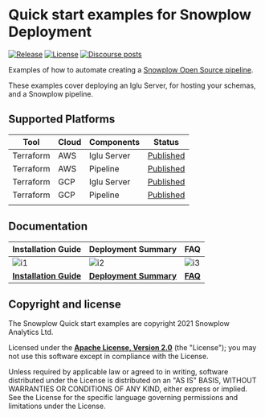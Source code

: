 # Quick start examples for Snowplow Deployment

[![Release][release-badge]][release]
[![License][license-image]][license]
[![Discourse posts][discourse-image]][discourse]

Examples of how to automate creating a [Snowplow Open Source pipeline](https://github.com/snowplow/snowplow).

These examples cover deploying an Iglu Server, for hosting your schemas, and a Snowplow pipeline.

## Supported Platforms

| Tool       | Cloud | Components  | Status                                                      |
|------------|-------|-------------|-------------------------------------------------------------|
| Terraform  | AWS   | Iglu Server | [Published](terraform/aws/iglu_server)                      |
| Terraform  | AWS   | Pipeline    | [Published](terraform/aws/pipeline)                         |
| Terraform  | GCP   | Iglu Server | [Published](terraform/gcp/iglu_server)                      |
| Terraform  | GCP   | Pipeline    | [Published](terraform/gcp/pipeline)                         |
|            |       |             |                                                             |

## Documentation

| Installation Guide                     | Deployment Summary                   | FAQ                     |
|----------------------------------------|--------------------------------------|-------------------------|
| ![i1][install-image]                   | ![i2][deploy-image]                  | ![i3][faq-image]        |
| **[Installation Guide][installguide]** | **[Deployment Summary][deploysum]**  | **[FAQ][faq]**          |

## Copyright and license

The Snowplow Quick start examples are copyright 2021 Snowplow Analytics Ltd.

Licensed under the **[Apache License, Version 2.0][license]** (the "License");
you may not use this software except in compliance with the License.

Unless required by applicable law or agreed to in writing, software
distributed under the License is distributed on an "AS IS" BASIS,
WITHOUT WARRANTIES OR CONDITIONS OF ANY KIND, either express or implied.
See the License for the specific language governing permissions and
limitations under the License.

[install-image]: https://d3i6fms1cm1j0i.cloudfront.net/github/images/techdocs.png
[deploy-image]: https://d3i6fms1cm1j0i.cloudfront.net/github/images/setup.png
[faq-image]: https://d3i6fms1cm1j0i.cloudfront.net/github/images/roadmap.png

[installguide]: https://docs.snowplowanalytics.com/docs/open-source-quick-start/
[deploysum]: https://docs.snowplowanalytics.com/docs/open-source-quick-start/quick-start-installation-guide-on-aws/summary-of-what-you-have-deployed/
[faq]: https://docs.snowplowanalytics.com/docs/open-source-quick-start/quick-start-faqs/

[license-image]: https://img.shields.io/badge/license-Apache--2-blue.svg?style=flat
[license]: https://www.apache.org/licenses/LICENSE-2.0

[discourse-image]: https://img.shields.io/discourse/posts?server=https%3A%2F%2Fdiscourse.snowplowanalytics.com%2F
[discourse]: http://discourse.snowplowanalytics.com/

[release]: https://github.com/snowplow/snowplow/releases/tag/21.08
[release-badge]: https://img.shields.io/badge/Snowplow-21.08%20North%20Cascades-6638b8
